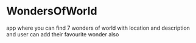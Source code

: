 # WondersOfWorld
app where you can find 7 wonders of world with location and description and user can add their favourite wonder also
